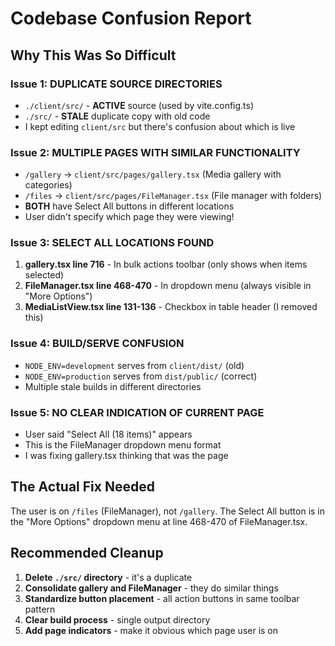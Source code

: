 # Codebase Confusion Report

## Why This Was So Difficult

### Issue 1: DUPLICATE SOURCE DIRECTORIES
- `./client/src/` - **ACTIVE** source (used by vite.config.ts)
- `./src/` - **STALE** duplicate copy with old code
- I kept editing `client/src` but there's confusion about which is live

### Issue 2: MULTIPLE PAGES WITH SIMILAR FUNCTIONALITY
- `/gallery` → `client/src/pages/gallery.tsx` (Media gallery with categories)
- `/files` → `client/src/pages/FileManager.tsx` (File manager with folders)
- **BOTH** have Select All buttons in different locations
- User didn't specify which page they were viewing!

### Issue 3: SELECT ALL LOCATIONS FOUND
1. **gallery.tsx line 716** - In bulk actions toolbar (only shows when items selected)
2. **FileManager.tsx line 468-470** - In dropdown menu (always visible in "More Options")
3. **MediaListView.tsx line 131-136** - Checkbox in table header (I removed this)

### Issue 4: BUILD/SERVE CONFUSION
- `NODE_ENV=development` serves from `client/dist/` (old)
- `NODE_ENV=production` serves from `dist/public/` (correct)
- Multiple stale builds in different directories

### Issue 5: NO CLEAR INDICATION OF CURRENT PAGE
- User said "Select All (18 items)" appears
- This is the FileManager dropdown menu format
- I was fixing gallery.tsx thinking that was the page

## The Actual Fix Needed

The user is on `/files` (FileManager), not `/gallery`. The Select All button is in the "More Options" dropdown menu at line 468-470 of FileManager.tsx.

## Recommended Cleanup

1. **Delete `./src/` directory** - it's a duplicate
2. **Consolidate gallery and FileManager** - they do similar things
3. **Standardize button placement** - all action buttons in same toolbar pattern
4. **Clear build process** - single output directory
5. **Add page indicators** - make it obvious which page user is on
